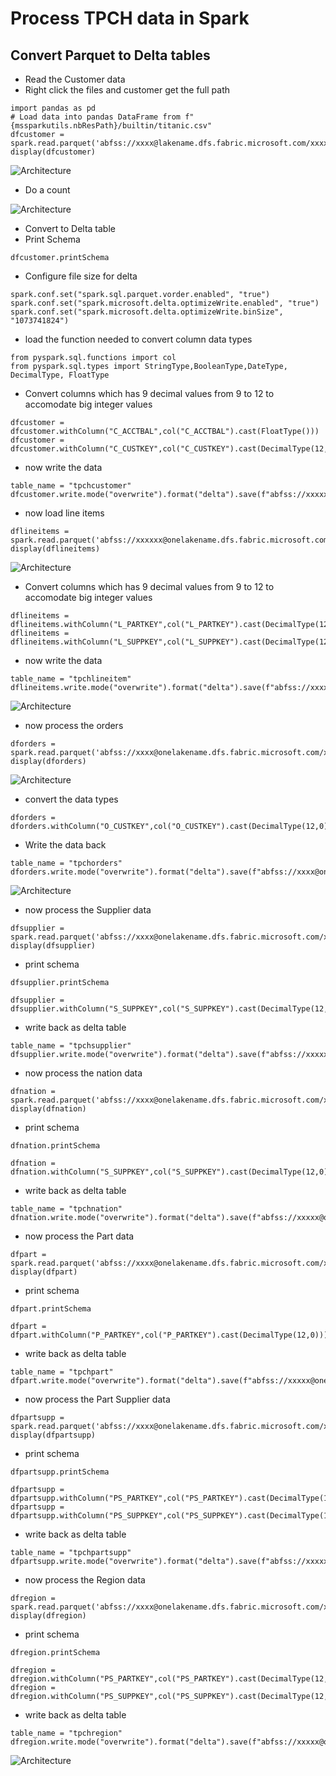 # Process TPCH data in Spark

## Convert Parquet to Delta tables

- Read the Customer data
- Right click the files and customer get the full path

```
import pandas as pd
# Load data into pandas DataFrame from f"{mssparkutils.nbResPath}/builtin/titanic.csv"
dfcustomer = spark.read.parquet('abfss://xxxx@lakename.dfs.fabric.microsoft.com/xxxxxxxxxxxxxxxxxx/Files/CUSTOMER')
display(dfcustomer)
```

![Architecture](https://github.com/balakreshnan/Samples2023/blob/main/MicrosoftFabric/Images/tpch12.jpg "Architecture")

- Do a count

![Architecture](https://github.com/balakreshnan/Samples2023/blob/main/MicrosoftFabric/Images/tpch13.jpg "Architecture")

- Convert to Delta table
- Print Schema

```
dfcustomer.printSchema
```

- Configure file size for delta

```
spark.conf.set("spark.sql.parquet.vorder.enabled", "true")
spark.conf.set("spark.microsoft.delta.optimizeWrite.enabled", "true")
spark.conf.set("spark.microsoft.delta.optimizeWrite.binSize", "1073741824")
```

- load the function needed to convert column data types

```
from pyspark.sql.functions import col
from pyspark.sql.types import StringType,BooleanType,DateType, DecimalType, FloatType
```

- Convert columns which has 9 decimal values from 9 to 12 to accomodate big integer values

```
dfcustomer = dfcustomer.withColumn("C_ACCTBAL",col("C_ACCTBAL").cast(FloatType()))
dfcustomer = dfcustomer.withColumn("C_CUSTKEY",col("C_CUSTKEY").cast(DecimalType(12,0)))
```

- now write the data

```
table_name = "tpchcustomer"
dfcustomer.write.mode("overwrite").format("delta").save(f"abfss://xxxxxx@nelakename.dfs.fabric.microsoft.com/xxxxxx/Tables/{table_name}")
```

- now load line items

```
dflineitems = spark.read.parquet('abfss://xxxxxx@onelakename.dfs.fabric.microsoft.com/xxxxxxx/Files/LINEITEM')
display(dflineitems)
```

![Architecture](https://github.com/balakreshnan/Samples2023/blob/main/MicrosoftFabric/Images/tpch14.jpg "Architecture")

- Convert columns which has 9 decimal values from 9 to 12 to accomodate big integer values

```
dflineitems = dflineitems.withColumn("L_PARTKEY",col("L_PARTKEY").cast(DecimalType(12,0)))
dflineitems = dflineitems.withColumn("L_SUPPKEY",col("L_SUPPKEY").cast(DecimalType(12,0)))
```

- now write the data

```
table_name = "tpchlineitem"
dflineitems.write.mode("overwrite").format("delta").save(f"abfss://xxxxx@onelakename.dfs.fabric.microsoft.com/xxxxxx/Tables/{table_name}")
```

![Architecture](https://github.com/balakreshnan/Samples2023/blob/main/MicrosoftFabric/Images/tpch11.jpg "Architecture")

- now process the orders


```
dforders = spark.read.parquet('abfss://xxxx@onelakename.dfs.fabric.microsoft.com/xxxxx/Files/ORDERS')
display(dforders)
```

![Architecture](https://github.com/balakreshnan/Samples2023/blob/main/MicrosoftFabric/Images/tpch14.jpg "Architecture")

- convert the data types

```
dforders = dforders.withColumn("O_CUSTKEY",col("O_CUSTKEY").cast(DecimalType(12,0)))
```

- Write the data back

```
table_name = "tpchorders"
dforders.write.mode("overwrite").format("delta").save(f"abfss://xxxx@onelakename.dfs.fabric.microsoft.com/xxxxxxx/Tables/{table_name}")
```

![Architecture](https://github.com/balakreshnan/Samples2023/blob/main/MicrosoftFabric/Images/tpch16.jpg "Architecture")

- now process the Supplier data

```
dfsupplier = spark.read.parquet('abfss://xxxx@onelakename.dfs.fabric.microsoft.com/xxxxxx/Files/SUPPLIER')
display(dfsupplier)
```

- print schema

```
dfsupplier.printSchema
```

```
dfsupplier = dfsupplier.withColumn("S_SUPPKEY",col("S_SUPPKEY").cast(DecimalType(12,0)))
```

- write back as delta table

```
table_name = "tpchsupplier"
dfsupplier.write.mode("overwrite").format("delta").save(f"abfss://xxxxx@onelakename.dfs.fabric.microsoft.com/xxxxx/Tables/{table_name}")
```

- now process the nation data

```
dfnation = spark.read.parquet('abfss://xxxx@onelakename.dfs.fabric.microsoft.com/xxxxxx/Files/NATION')
display(dfnation)
```

- print schema

```
dfnation.printSchema
```

```
dfnation = dfnation.withColumn("S_SUPPKEY",col("S_SUPPKEY").cast(DecimalType(12,0)))
```

- write back as delta table

```
table_name = "tpchnation"
dfnation.write.mode("overwrite").format("delta").save(f"abfss://xxxxx@onelakename.dfs.fabric.microsoft.com/xxxxx/Tables/{table_name}")
```


- now process the Part data

```
dfpart = spark.read.parquet('abfss://xxxx@onelakename.dfs.fabric.microsoft.com/xxxxxx/Files/PART')
display(dfpart)
```

- print schema

```
dfpart.printSchema
```

```
dfpart = dfpart.withColumn("P_PARTKEY",col("P_PARTKEY").cast(DecimalType(12,0)))
```

- write back as delta table

```
table_name = "tpchpart"
dfpart.write.mode("overwrite").format("delta").save(f"abfss://xxxxx@onelakename.dfs.fabric.microsoft.com/xxxxx/Tables/{table_name}")
```

- now process the Part Supplier data

```
dfpartsupp = spark.read.parquet('abfss://xxxx@onelakename.dfs.fabric.microsoft.com/xxxxxx/Files/PARTSUPP')
display(dfpartsupp)
```

- print schema

```
dfpartsupp.printSchema
```

```
dfpartsupp = dfpartsupp.withColumn("PS_PARTKEY",col("PS_PARTKEY").cast(DecimalType(12,0)))
dfpartsupp = dfpartsupp.withColumn("PS_SUPPKEY",col("PS_SUPPKEY").cast(DecimalType(12,0)))
```

- write back as delta table

```
table_name = "tpchpartsupp"
dfpartsupp.write.mode("overwrite").format("delta").save(f"abfss://xxxxx@onelakename.dfs.fabric.microsoft.com/xxxxx/Tables/{table_name}")
```

- now process the Region data

```
dfregion = spark.read.parquet('abfss://xxxx@onelakename.dfs.fabric.microsoft.com/xxxxxx/Files/REGION')
display(dfregion)
```

- print schema

```
dfregion.printSchema
```

```
dfregion = dfregion.withColumn("PS_PARTKEY",col("PS_PARTKEY").cast(DecimalType(12,0)))
dfregion = dfregion.withColumn("PS_SUPPKEY",col("PS_SUPPKEY").cast(DecimalType(12,0)))
```

- write back as delta table

```
table_name = "tpchregion"
dfregion.write.mode("overwrite").format("delta").save(f"abfss://xxxxx@onelakename.dfs.fabric.microsoft.com/xxxxx/Tables/{table_name}")
```

![Architecture](https://github.com/balakreshnan/Samples2023/blob/main/MicrosoftFabric/Images/tpch17.jpg "Architecture")
